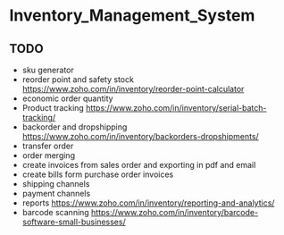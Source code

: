 # Inventory_Management_System

## TODO

- sku generator
- reorder point and safety stock <https://www.zoho.com/in/inventory/reorder-point-calculator>
- economic order quantity
- Product tracking <https://www.zoho.com/in/inventory/serial-batch-tracking/>
- backorder and dropshipping <https://www.zoho.com/in/inventory/backorders-dropshipments/>
- transfer order
- order merging
- create invoices from sales order and exporting in pdf and email
- create bills form purchase order invoices
- shipping channels
- payment channels
- reports <https://www.zoho.com/in/inventory/reporting-and-analytics/>
- barcode scanning <https://www.zoho.com/in/inventory/barcode-software-small-businesses/>